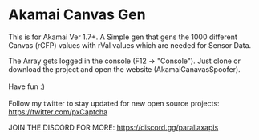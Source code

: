 <h1>Akamai Canvas Gen</h1>

This is for Akamai Ver 1.7+. A Simple gen that gens the 1000 different Canvas (rCFP) values with rVal values which are needed for Sensor Data.

The Array gets logged in the console (F12 -> "Console").
Just clone or download the project and open the website (AkamaiCanavasSpoofer).
<br></br>
Have fun :)
<br>
<br>
Follow my twitter to stay updated for new open source projects: https://twitter.com/pxCaptcha

JOIN THE DISCORD FOR MORE: https://discord.gg/parallaxapis
